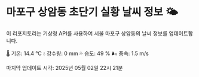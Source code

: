 
# 마포구 상암동 초단기 실황 날씨 정보 🌤️

이 리포지토리는 기상청 API를 사용하여 서울 마포구 상암동의 날씨 정보를 업데이트합니다. 

🌡️ 기온: 14.4 ℃
💧 강수량: 0 mm
💦 습도: 49 %
🌬️ 풍속: 1.5 m/s

마지막 업데이트 시각: 2025년 05월 02일 22시 21분    
